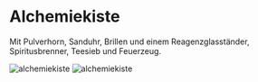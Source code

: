 # Alchemiekiste

Mit Pulverhorn, Sanduhr, Brillen und einem Reagenzglasständer,
Spiritusbrenner, Teesieb und Feuerzeug.

![alchemiekiste](P1940830.JPG)
![alchemiekiste](P1940833.JPG)
